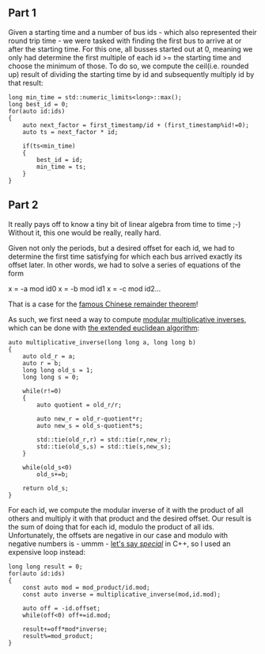 
## Part 1

Given a starting time and a number of bus ids - which also represented their round trip time - we were tasked with finding the first bus to arrive at or after the starting time. For this one, all busses started out at 0, meaning we only had determine the first multiple of each id >= the starting time and choose the minimum of those. To do so, we compute the ceil(i.e. rounded up) result of dividing the starting time by id and subsequently multiply id by that result:

	long min_time = std::numeric_limits<long>::max();
	long best_id = 0;
	for(auto id:ids)
	{
		auto next_factor = first_timestamp/id + (first_timestamp%id!=0);
		auto ts = next_factor * id;
		
		if(ts<min_time)
		{
			best_id = id;
			min_time = ts;
		}
	}

## Part 2

It really pays off to know a tiny bit of linear algebra from time to time ;-) Without it, this one would be really, really hard. 

Given not only the periods, but a desired offset for each id, we had to determine the first time satisfying for which each bus arrived exactly its offset later. In other words, we had to solve a series of equations of the form

x = -a mod id0
x = -b mod id1
x = -c mod id2...

That is a case for the [famous Chinese remainder theorem](https://en.wikipedia.org/wiki/Chinese_remainder_theorem)! 
  
As such, we first need a way to compute [modular multiplicative inverses](https://en.wikipedia.org/wiki/Modular_multiplicative_inverse), which can be done with [the extended euclidean algorithm](https://en.wikipedia.org/wiki/Extended_Euclidean_algorithm):

	auto multiplicative_inverse(long long a, long long b)
	{
		auto old_r = a;
		auto r = b;
		long long old_s = 1;
		long long s = 0;
		
		while(r!=0)
		{
			auto quotient = old_r/r;
			
			auto new_r = old_r-quotient*r;
			auto new_s = old_s-quotient*s;
			
			std::tie(old_r,r) = std::tie(r,new_r);
			std::tie(old_s,s) = std::tie(s,new_s);
		}
		
		while(old_s<0)
			old_s+=b;
			
		return old_s;
	}

For each id, we compute the modular inverse of it with the product of all others and multiply it with that product and the desired offset. Our result is the sum of doing that for each id, modulo the product of all ids. Unfortunately, the offsets are negative in our case and modulo with negative numbers is - ummm - [let's say *special*](https://stackoverflow.com/questions/7594508/modulo-operator-with-negative-values) in C++, so I used an expensive loop instead:
		
	long long result = 0;
	for(auto id:ids)
	{
		const auto mod = mod_product/id.mod;
		const auto inverse = multiplicative_inverse(mod,id.mod);
		
		auto off = -id.offset;
		while(off<0) off+=id.mod;
	
		result+=off*mod*inverse;
		result%=mod_product;
	}